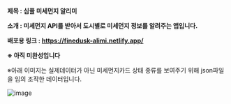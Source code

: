 **제목 : 심플 미세먼지 알리미**

**소개 :  미세먼지 API를 받아서 도시별로 미세먼지 정보를 알려주는 앱입니다.** 

**배포용 링크 : https://finedusk-alimi.netlify.app/**

**※ 아직 미완성입니다**

※아래 이미지는 실제데이터가 아닌 미세먼지카드 상태 종류를 보여주기 위해 json파일을 임의 조작한 데이터입니다.

![image](https://github.com/YoHaiYo/react-finedust-app/assets/124754510/72465bff-9ae0-4b54-a4d9-949de0978b97)



